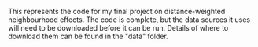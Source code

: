This represents the code for my final project on distance-weighted neighbourhood effects. The code is complete, but the data sources it uses will need to be downloaded before it can be run. Details of where to download them can be found in the "data" folder.
